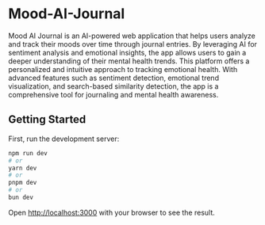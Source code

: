 # Mood-AI-Journal

Mood AI Journal is an AI-powered web application that helps users analyze and track their moods over time through journal entries. By leveraging AI for sentiment analysis and emotional insights, the app allows users to gain a deeper understanding of their mental health trends. This platform offers a personalized and intuitive approach to tracking emotional health. With advanced features such as sentiment detection, emotional trend visualization, and search-based similarity detection, the app is a comprehensive tool for journaling and mental health awareness.

## Getting Started

First, run the development server:

```bash
npm run dev
# or
yarn dev
# or
pnpm dev
# or
bun dev
```

Open [http://localhost:3000](http://localhost:3000) with your browser to see the result.
